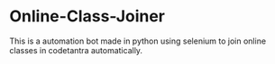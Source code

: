 # Online-Class-Joiner
This is a automation bot made in python using selenium to join online classes in codetantra automatically.
